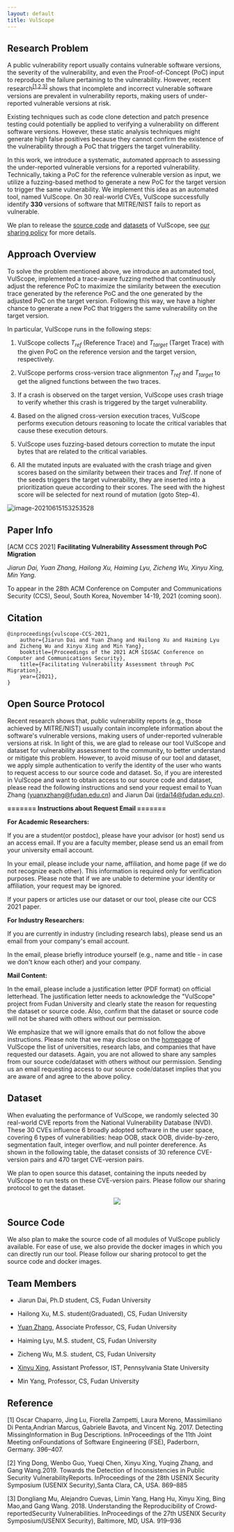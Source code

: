 ```yaml
---
layout: default
title: VulScope
---
```


## Research Problem

A public vulnerability report usually contains vulnerable software versions, the severity of the vulnerability, and even the Proof-of-Concept (PoC) input to  reproduce  the  failure  pertaining  to  the  vulnerability. However, recent research<sup>[[1,2,3]](#reference)</sup> shows that incomplete and incorrect vulnerable software versions are prevalent in vulnerability reports, making users of under-reported vulnerable versions at risk. 

Existing techniques such as code clone detection and patch presence testing could potentially be applied to verifying a vulnerability on different software versions. However, these static analysis techniques might generate high false positives because they cannot confirm the existence of the vulnerability through a PoC that triggers the target vulnerability.

In this work, we introduce a systematic, automated approach to assessing the under-reported vulnerable versions for a reported vulnerability. Technically, taking a PoC for the reference vulnerable version as input, we utilize a fuzzing-based method to generate a new PoC for the target version to trigger the same vulnerability. We implement this idea as an automated tool, named VulScope. On 30 real-world CVEs, VulScope successfully identify **330**
versions of software that MITRE/NIST fails to report as vulnerable.

We plan to release the [source code](#source-code) and [datasets](#dataset) of VulScope, see [our sharing policy](#open-source-protocol) for more details.

## Approach Overview

To solve the problem mentioned above, we introduce an automated tool, VulScope, implemented a trace-aware fuzzing method that continuously adjust the reference PoC  to maximize the similarity between the execution trace generated by the reference PoC and the one generated by the adjusted PoC on the target version. Following this way,  we have a higher chance to generate a new PoC that triggers the same vulnerability on the target version.

In particular, VulScope runs in the following steps:

1. VulScope collects *T<sub>ref</sub>* (Reference Trace) and *T<sub>target</sub>* (Target Trace) with the given PoC on the reference version and the target version, respectively.

2. VulScope performs cross-version trace alignmenton *T<sub>ref</sub>* and *T<sub>target</sub>* to get the aligned functions between the two traces.

3. If a crash is observed on the target version, VulScope uses crash triage to verify whether this crash is triggered by the target vulnerability.

4. Based on the aligned cross-version execution traces, VulScope performs execution detours reasoning to locate the critical variables that cause these execution detours.

5. VulScope uses fuzzing-based detours correction to mutate the input bytes that are related to the critical variables.

6. All the mutated inputs are evaluated with the crash triage and given scores based on the similarity between their traces and *Tref*. If none of the seeds triggers the target vulnerability, they are inserted into a prioritization queue according to their scores. The seed with the highest score will be selected for next round of mutation (goto Step-4).

![image-20210615153253528](./img/overview-210616-2.png)

## Paper Info

[ACM CCS 2021] **Facilitating Vulnerability Assessment through PoC Migration**

*Jiarun Dai, Yuan Zhang, Hailong Xu, Haiming Lyu, Zicheng Wu, Xinyu Xing, Min Yang.*

To appear in the 28th ACM Conference on Computer and Communications Security (CCS), Seoul, South Korea, November 14-19, 2021 (coming soon).

## Citation
```
@inproceedings{vulscope-CCS-2021,
    author={Jiarun Dai and Yuan Zhang and Hailong Xu and Haiming Lyu and Zicheng Wu and Xinyu Xing and Min Yang},
    booktitle={Proceedings of the 2021 ACM SIGSAC Conference on Computer and Communications Security},
    title={Facilitating Vulnerability Assessment through PoC Migration},
    year={2021},
}
```
## Open Source Protocol

Recent research shows that, public vulnerability reports (e.g., those achieved by MITRE/NIST) usually contain incomplete information about the software's vulnerable versions, making users of under-reported vulnerable versions at risk. In light of this, we are glad to release our tool VulScope and dataset for vulnerability assessment to the community, to better understand or mitigate this problem. However, to avoid misuse of our tool and dataset, we apply simple authentication to verify the identity of the user who wants to request access to our source code and dataset. So, if you are interested in VulScope and want to obtain access to our source code and dataset, please read the following instructions and send your request email to Yuan Zhang (yuanxzhang@fudan.edu.cn) and Jiarun Dai (jrdai14@fudan.edu.cn).

**=======  Instructions about Request Email =======**

**For Academic Researchers:**

If you are a student(or postdoc), please have your advisor (or host) send us an access email. If you are a faculty member, please send us an email from your university email account.

In your email, please include your name, affiliation, and home page (if we do not recognize each other). This information is required only for verification purposes. Please note that if we are unable to determine your identity or affiliation, your request may be ignored.

If your papers or articles use our dataset or our tool, please cite our CCS 2021 paper.

**For Industry Researchers:**

If you are currently in industry (including research labs), please send us an email from your company's email account.

In the email, please briefly introduce yourself (e.g., name and title - in case we don't know each other) and your company.

**Mail Content:**

In the email, please include a justification letter (PDF format) on official letterhead. The justification letter needs to acknowledge the "VulScope" project from Fudan University and clearly state the reason for requesting the dataset or source code. Also, confirm that the dataset or source code will not be shared with others without our permission.


We emphasize that we will ignore emails that do not follow the above instructions. Please note that we may disclose on the [homepage](https://seclab-fudan.github.io/VulScope) of VulScope the list of universities, research labs, and companies that have requested our datasets. Again, you are not allowed to share any samples from our source code/dataset with others without our permission. Sending us an email requesting access to our source code/dataset implies that you are aware of and agree to the above policy.



## Dataset

When evaluating the performance of VulScope, we randomly selected 30 real-world CVE reports from the National Vulnerability Database (NVD). These 30 CVEs influence 6 broadly adopted software  in  the  user space,  covering  6  types  of  vulnerabilities: heap OOB, stack OOB, divide-by-zero, segmentation fault, integer overflow, and null pointer dereference. As shown in the following table, the dataset consists of 30 reference CVE-version pairs and 470 target CVE-version pairs.

We plan to open source this dataset, containing the inputs needed by VulScope to run tests on these CVE-version pairs. Please follow our sharing protocol to get the dataset.  

<div align="center">
<img src="./img/img-20210616.png"/>
</div>


## Source Code

We also plan to make the source code of all modules of VulScope publicly available. For ease of use, we also provide the docker images in which you can directly run our tool. Please follow our sharing protocol to get the source code and docker images.


## Team Members

- Jiarun Dai, Ph.D student, CS, Fudan University

- Hailong Xu, M.S. student(Graduated), CS, Fudan University

- [Yuan Zhang](https://yuanxzhang.github.io/), Associate Professor, CS, Fudan University

- Haiming Lyu, M.S. student, CS, Fudan University

- Zicheng Wu, M.S. student, CS, Fudan University

- [Xinyu Xing](http://xinyuxing.org/), Assistant Professor, IST, Pennsylvania State University

- Min Yang, Professor, CS, Fudan University



## Reference

[1] Oscar Chaparro, Jing Lu, Fiorella Zampetti, Laura Moreno, Massimiliano Di Penta,Andrian Marcus, Gabriele Bavota, and Vincent Ng. 2017.  Detecting MissingInformation in Bug Descriptions. InProceedings of the 11th Joint Meeting onFoundations of Software Engineering (FSE), Paderborn, Germany. 396–407.

[2] Ying Dong, Wenbo Guo, Yueqi Chen, Xinyu Xing, Yuqing Zhang, and Gang Wang.2019. Towards the Detection of Inconsistencies in Public Security VulnerabilityReports. InProceedings of the 28th USENIX Security Symposium (USENIX Security),Santa Clara, CA, USA. 869–885

[3] Dongliang Mu, Alejandro Cuevas, Limin Yang, Hang Hu, Xinyu Xing, Bing Mao,and Gang Wang. 2018. Understanding the Reproducibility of Crowd-reportedSecurity Vulnerabilities. InProceedings of the 27th USENIX Security Symposium(USENIX Security), Baltimore, MD, USA. 919–936

